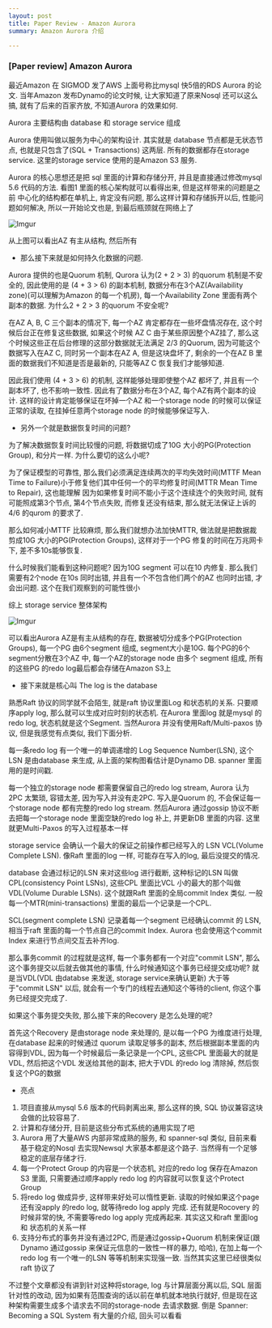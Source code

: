 ```yaml
---
layout: post
title: Paper Review - Amazon Aurora
summary: Amazon Aurora 介绍

---
```


### [Paper review] Amazon Aurora 



最近Amazon 在 SIGMOD 发了AWS 上面号称比mysql 快5倍的RDS Aurora 的论文. 当年Amazon 发布Dynamo的论文时候, 让大家知道了原来Nosql 还可以这么搞, 就有了后来的百家齐放, 不知道Aurora 的效果如何.



Aurora 主要结构由 database 和 storage service 组成

Aurora 使用叫做以服务为中心的架构设计. 其实就是 database 节点都是无状态节点, 也就是只包含了(SQL + Transactions) 这两层. 所有的数据都存在storage service.  这里的storage service 使用的是Amazon S3 服务. 

Aurora 的核心思想还是把 sql 里面的计算和存储分开, 并且是直接通过修改mysql 5.6 代码的方法. 看图1 里面的核心架构就可以看得出来, 但是这样带来的问题是之前 中心化的结构都在单机上, 肯定没有问题, 那么这样计算和存储拆开以后, 性能问题如何解决, 所以一开始论文也是, 到最后瓶颈就在网络上了

![Imgur](http://i.imgur.com/6xY047A.jpg)





从上图可以看出AZ 有主从结构, 然后所有

* 那么接下来就是如何持久化数据的问题. 

Aurora 提供的也是Quorum 机制, Qurora 认为(2 + 2 > 3) 的quorum 机制是不安全的, 因此使用的是 (4 + 3 > 6) 的副本机制, 数据分布在3个AZ(Availability zone)(可以理解为Amazon 的每一个机房), 每一个Availability Zone 里面有两个副本的数据. 为什么2 + 2 > 3 的quorum 不安全呢?

在AZ A, B, C 三个副本的情况下, 每一个AZ 肯定都存在一些坏盘情况存在, 这个时候后台正在修复这些数据, 如果这个时候 AZ C 由于某些原因整个AZ挂了, 那么这个时候这些正在后台修理的这部分数据就无法满足 2/3 的Quorum, 因为可能这个数据写入在AZ C, 同时另一个副本在AZ A, 但是这块盘坏了,  剩余的一个在AZ B 里面的数据我们不知道是否是最新的, 只能等AZ C 恢复我们才能够知道.

因此我们使用 (4 + 3 > 6) 的机制, 这样能够处理即使整个AZ 都坏了, 并且有一个副本坏了, 也不影响一致性.  因此有了数据分布在3个AZ, 每个AZ有两个副本的设计. 这样的设计肯定能够保证在坏掉一个AZ 和一个storage node 的时候可以保证正常的读取, 在挂掉任意两个storage node 的时候能够保证写入.

* 另外一个就是数据恢复时间的问题?

为了解决数据恢复时间比较慢的问题, 将数据切成了10G 大小的PG(Protection Group), 和分片一样. 为什么要切的这么小呢? 

为了保证模型的可靠性, 那么我们必须满足连续两次的平均失效时间(MTTF Mean Time to Failure)小于修复他们其中任何一个的平均修复时间(MTTR Mean Time to Repair), 这也能理解 因为如果修复时间不能小于这个连续连个的失败时间, 就有可能照成第3个节点, 第4个节点失败, 而修复还没有结束, 那么就无法保证上诉的4/6 的qurom 的要求了.

那么如何减小MTTF 比较麻烦, 那么我们就想办法加快MTTR, 做法就是把数据裁剪成10G 大小的PG(Protection Groups), 这样对于一个PG 修复的时间在万兆网卡下, 差不多10s能够恢复.

什么时候我们能看到这种问题呢? 因为10G segment 可以在10 内修复. 那么我们需要有2个node 在10s 同时出错, 并且有一个不包含他们两个的AZ 也同时出错, 才会出问题. 这个在我们观察到的可能性很小

综上 storage service 整体架构

![Imgur](http://i.imgur.com/BhzOkP3.jpg)

可以看出Aurora AZ是有主从结构的存在, 数据被切分成多个PG(Protection Groups), 每一个PG 由6个segment 组成, segment大小是10G. 每个PG的6个segment分散在3个AZ 中, 每一个AZ的storage node 由多个 segment 组成, 所有的这些PG 的redo log最后都会存储在Amazon S3上



* 接下来就是核心叫 The log is the database

熟悉Raft 协议的同学就不会陌生, 就是raft 协议里面Log 和状态机的关系. 只要顺序apply log, 那么就可以生成对应时刻的状态机. 在Aurora 里面log 就是mysql 的redo log, 状态机就是这个Segment. 当然Aurora 并没有使用Raft/Multi-paxos 协议, 但是我感觉有点类似, 我们下面分析.

每一条redo log 有一个唯一的单调递增的 Log Sequence Number(LSN), 这个LSN 是由database 来生成, 从上面的架构图看估计是Dynamo DB. spanner 里面用的是时间戳. 

每一个独立的storage node 都需要保留自己的redo log stream, Aurora 认为 2PC 太繁琐,  容错太差, 因为写入并没有走2PC. 写入是Quorum 的, 不会保证每一个storage node 都有完整的redo log stream. 然后Aurora 通过gossip 协议不断去把每一个storage node 里面空缺的redo log 补上, 并更新DB 里面的内容. 这里就更Multi-Paxos 的写入过程基本一样

storage service 会确认一个最大的保证之前操作都已经写入的 LSN VCL(Volume Complete LSN). 像Raft 里面的log 一样, 可能存在写入的log, 最后没提交的情况. 

database 会通过标记的LSN 来对这些log 进行截断, 这种标记的LSN 叫做CPL(consistency Point LSNs), 这些CPL 里面比VCL 小的最大的那个叫做VDL(Volume Durable LSNs).  这个就跟Raft 里面的全局commit Index 类似. 一般每一个MTR(mini-transactions) 里面的最后一个记录是一个CPL.

SCL(segment complete LSN) 记录着每一个segment 已经确认commit 的 LSN, 相当于raft 里面的每一个节点自己的commit Index. Aurora 也会使用这个commit Index 来进行节点间交互去补齐log.

那么事务commit 的过程就是这样, 每一个事务都有一个对应"commit LSN", 那么这个事务提交以后就去做其他的事情, 什么时候通知这个事务已经提交成功呢? 就是当VDL(VDL 由databse 来发送, storage service来确认更新) 大于等于"commit LSN" 以后, 就会有一个专门的线程去通知这个等待的client, 你这个事务已经提交完成了. 

如果这个事务提交失败, 那么接下来的Recovery 是怎么处理的呢?

首先这个Recovery 是由storage node 来处理的,  是以每一个PG 为维度进行处理, 在database 起来的时候通过 quorum 读取足够多的副本, 然后根据副本里面的内容得到VDL, 因为每一个时候最后一条记录是一个CPL, 这些CPL 里面最大的就是VDL,  然后把这个VDL 发送给其他的副本, 把大于VDL 的redo log 清除掉, 然后恢复这个PG的数据



* 亮点

1. 项目直接从mysql 5.6 版本的代码剥离出来, 那么这样的换, SQL 协议兼容这块会做的比较容易了.
2. 计算和存储分开, 目前是这些分布式系统的通用实现了吧
3. Aurora 用了大量AWS 内部非常成熟的服务, 和 spanner-sql 类似, 目前来看基于稳定的Nosql 去实现Newsql 大家基本都是这个路子. 当然得有一个足够稳定的底层存储才行.
4. 每一个Protect Group 的内容是一个状态机, 对应的redo log 保存在Amazon S3 里面, 只需要通过顺序apply redo log 的内容就可以恢复这个Protect Group
5. 将redo log 做成异步, 这样带来好处可以惰性更新. 读取的时候如果这个page 还有没apply 的redo log, 就等待redo log apply 完成. 还有就是Rocovery 的时候非常的快, 不需要等redo log apply 完成再起来. 其实这又和raft 里面log 和 状态机的关系一样
6. 支持分布式的事务并没有通过2PC, 而是通过gossip+Quorum 机制来保证(跟Dynamo 通过gossip 来保证元信息的一致性一样的暴力, 哈哈), 在加上每一个redo log 有一个唯一的LSN 等等机制来实现强一致. 当然其实这里已经很类似raft 协议了

不过整个文章都没有讲到针对这种将storage, log 与计算层面分离以后, SQL 层面针对性的改动, 因为如果有范围查询的话以前在单机就本地执行就好, 但是现在这种架构需要生成多个请求去不同的storage-node 去请求数据. 倒是 Spanner: Becoming a SQL System 有大量的介绍, 回头可以看看

